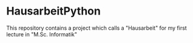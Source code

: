# HausarbeitPython
This repository contains a project which calls a "Hausarbeit" for my first lecture in "M.Sc. Informatik"
